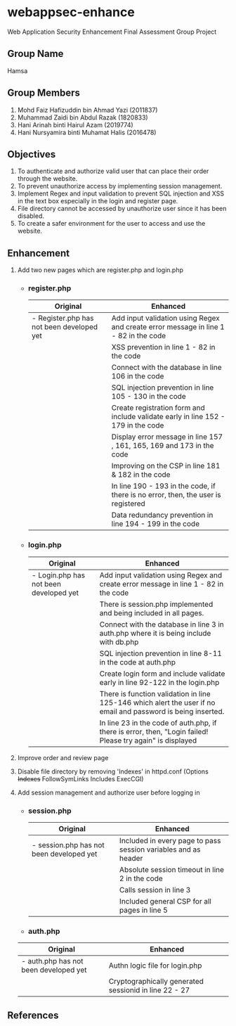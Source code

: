 # webappsec-enhance
Web Application Security Enhancement Final Assessment Group Project

## Group Name
Hamsa

## Group Members
1. Mohd Faiz Hafizuddin bin Ahmad Yazi (2011837)
2. Muhammad Zaidi bin Abdul Razak (1820833)
3. Hani Arinah binti Hairul Azam (2019774)
4. Hani Nursyamira binti Muhamat Halis (2016478)

## Objectives
1. To authenticate and authorize valid user that can place their order through the website.
2. To prevent unauthorize access by implementing session management.
3. Implement Regex and input validation to prevent SQL injection and XSS in the text box especially in the login and register page.
4. File directory cannot be accessed by unauthorize user since it has been disabled.
5. To create a safer environment for the user to access and use the website.

## Enhancement
1. Add two new pages which are register.php and login.php
    - ### register.php
      | Original  | Enhanced |
      | ------------- | ------------- |
      | - Register.php has not been developed yet  | Add input validation using Regex and create error message in line 1 - 82 in the code  |
      |   | XSS prevention in line 1 - 82 in the code  |
      |   | Connect with the database in line 106 in the code  |
      |   | SQL injection prevention in line 105 - 130 in the code  |
      |   | Create registration form and include validate early in line 152 - 179 in the code   |
      |   | Display error message in line 157 , 161, 165, 169 and 173 in the code   |
      |   | Improving on the CSP in line 181 & 182 in the code  |
      |   | In line 190 - 193 in the code, if there is no error, then, the user is registered  |
      |   | Data redundancy prevention in line 194 - 199 in the code  |


    - ### login.php
      | Original  | Enhanced |
      | ------------- | ------------- |
      | - Login.php has not been developed yet  | Add input validation using Regex and create error message in line 1 - 82 in the code  |
      |   | There is session.php implemented and being included in all pages.  |
      |   | Connect with the database in line 3 in auth.php where it is being include with db.php  |
      |   | SQL injection prevention in line 8-11 in the code at auth.php |
      |   | Create login form and include validate early in line 92-122 in the login.php   |
      |   | There is function validation in line 125-146 which alert the user if no email and password is being inserted.   |
      |   | In line 23 in the code of auth.php, if there is error, then, "Login failed! Please try again" is displayed |

3. Improve order and review page
4. Disable file directory by removing 'Indexes' in httpd.conf (Options ~~Indexes~~ FollowSymLinks Includes ExecCGI)
5. Add session management and authorize user before logging in

	- ### session.php
      | Original  | Enhanced |
      | ------------- | ------------- |
      | - session.php has not been developed yet  | Included in every page to pass session variables and as header|
	  |   | Absolute session timeout in line 2 in the code  |
	  |   | Calls session in line 3 |
	  |   | Included general CSP for all pages in line 5|

    - ### auth.php
	| Original  | Enhanced |
    | ------------- | ------------- |
	|  - auth.php has not been developed yet | Authn logic file for login.php|	 	
	|   | Cryptographically generated sessionid in line 22 - 27	|	  

## References
